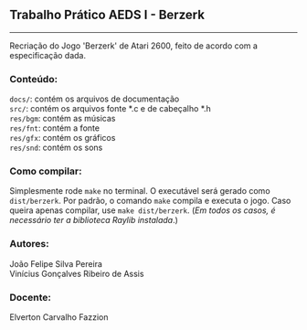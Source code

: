 ## Trabalho Prático AEDS I - Berzerk
<hr>

Recriação do Jogo 'Berzerk' de Atari 2600, feito de acordo com a especificação dada.

### Conteúdo:
`docs/`: contém os arquivos de documentação
<br>
`src/`: contém os arquivos fonte *.c e de cabeçalho *.h
<br>
`res/bgm`: contém as músicas
<br>
`res/fnt`: contém a fonte
<br>
`res/gfx`: contém os gráficos
<br>
`res/snd`: contém os sons

### Como compilar:
Simplesmente rode `make` no terminal. O executável será gerado como `dist/berzerk`. Por padrão, o comando `make` compila e executa o jogo. Caso queira apenas compilar, use `make dist/berzerk`. (*Em todos os casos, é necessário ter a biblioteca Raylib instalada*.)

### Autores:
João Felipe Silva Pereira
<br>
Vinícius Gonçalves Ribeiro de Assis

### Docente:
Elverton Carvalho Fazzion